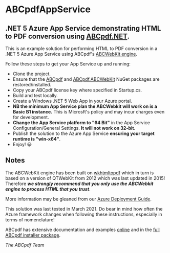 <h1>ABCpdfAppService</h1>
<h2>.NET 5 Azure App Service demonstrating HTML to PDF conversion using <a href="https://www.websupergoo.com/abcpdf-1.aspx">ABCpdf.NET</a>.</h2>
<p>This is an example solution for performing HTML to PDF conversion in a .NET 5 Azure App Service using ABCpdf's <a href="https://www.websupergoo.com/helppdfnet/default.htm?page=source%2F5-abcpdf%2Fxhtmloptions%2F2-properties%2F2-forwebkit.htm">
ABCWebKit engine</a>.</p>
<p>Follow these steps to get your App Service up and running:</p>
<ul>
<li>Clone the project.</li>
<li>Ensure that the <a href="https://www.nuget.org/packages/ABCpdf/">ABCpdf</a> and <a href="">ABCpdf.ABCWebKit</a> NuGet packages are restored/installed.</li>
<li>Copy your ABCpdf license key where specified in Startup.cs.</li>
<li>Build and test locally.</li>
<li>Create a Windows .NET 5 Web App in your Azure portal.</li>
<li><strong>NB the minimum App Service plan the ABCWebkit will work on is a Basic B1 instance.</strong> This is Microsft's policy and may incur charges even for development.</li>
<li><strong>Change the App Service platform to "64 Bit"</strong> in the App Service Configuration/General Settings. <strong>It will not work on 32-bit.</strong></li> 
<li>Publish the solution to the Azure App Service <strong>ensuring your target runtime is "win-x64"</strong>.</li>
<li>Enjoy! &#128512;</li>
</ul>
<h2>Notes</h2>
<p>The ABCWebKit engine has been built on <a href="https://wkhtmltopdf.org/">wkhtmltopdf</a> which in turn is based on a version of QTWebKit 
from 2012 which was last updated in 2015! Therefore <strong><em>we strongly recommend that you only use the ABCWebkit engine to process HTML that you trust</em></strong>.</p>
<p>More information may be gleaned from our <a href="https://www.websupergoo.com/support-azure-abcpdf.aspx">Azure Deployment Guide</a>.</p>
<p>This solution was last tested in March 2021. Do bear in mind how often the Azure framework changes when following these instructions, especially in terms of nomenclature!</p>
<p>ABCpdf has extensive documentation and examples <a href="https://www.websupergoo.com/helppdfnet/default.htm">online</a> and in the <a href="https://www.websupergoo.com/abcpdf-download.aspx">full ABCpdf installer package</a>.</p>
<em>The ABCpdf Team</em>
